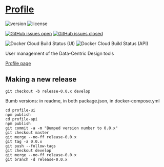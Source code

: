 # [Profile](https://datacentricdesign.org/tools/profile)

![version](https://img.shields.io/badge/version-0.0.5-blue.svg)
![license](https://img.shields.io/badge/license-MIT-blue.svg)

[![GitHub issues open](https://img.shields.io/github/issues/datacentricdesign/profile.svg?maxAge=2592000)]()
[![GitHub issues closed](https://img.shields.io/github/issues-closed-raw/datacentricdesign/profile.svg?maxAge=2592000)]()


![Docker Cloud Build Status (UI)](https://img.shields.io/docker/cloud/build/datacentricdesign/profile-ui?label=docker%20build%20%28ui%29)
![Docker Cloud Build Status (API)](https://img.shields.io/docker/cloud/build/datacentricdesign/profile-api?label=docker%20build%20%28api%29)


User management of the Data-Centric Design tools

[Profile page](https://datacentricdesign.org/profile)

## Making a new release

```
git checkout -b release-0.0.x develop
```

Bumb versions: in readme, in both package.json, in docker-compose.yml

```
cd profile-ui
npm publish
cd profile-api
npm publish
git commit -a -m "Bumped version number to 0.0.x"
git checkout master
git merge --no-ff release-0.0.x
git tag -a 0.0.x
git push --follow-tags
git checkout develop
git merge --no-ff release-0.0.x
git branch -d release-0.0.x
```